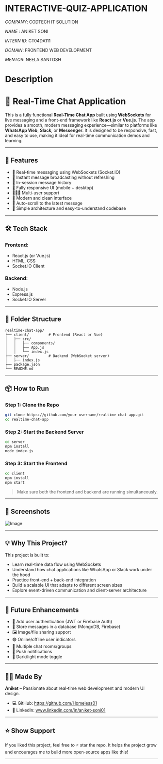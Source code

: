 # INTERACTIVE-QUIZ-APPLICATION

*COMPANY*: CODTECH IT SOLUTION

*NAME* : ANIKET SONI 

*INTERN ID*: CT04DA111

*DOMAIN*: FRONTEND WEB DEVELOPMENT

*MENTOR*: NEELA SANTOSH

# Description

# 💬 Real-Time Chat Application

This is a fully functional **Real-Time Chat App** built using **WebSockets** for live messaging and a front-end framework like **React.js** or **Vue.js**. The app provides a smooth, modern messaging experience—similar to platforms like **WhatsApp Web**, **Slack**, or **Messenger**. It is designed to be responsive, fast, and easy to use, making it ideal for real-time communication demos and learning.

---

## 🚀 Features

- 📡 Real-time messaging using WebSockets (Socket.IO)
- 💬 Instant message broadcasting without refreshing
- 🧠 In-session message history
- 📱 Fully responsive UI (mobile + desktop)
- 🧑‍🤝‍🧑 Multi-user support
- 🎨 Modern and clean interface
- 🔔 Auto-scroll to the latest message
- 🧩 Simple architecture and easy-to-understand codebase

---

## 🛠️ Tech Stack

### Frontend:
- React.js (or Vue.js)
- HTML, CSS
- Socket.IO Client

### Backend:
- Node.js
- Express.js
- Socket.IO Server

---

## 📁 Folder Structure

```
realtime-chat-app/
├── client/         # Frontend (React or Vue)
│   ├── src/
│   │   ├── components/
│   │   ├── App.js
│   │   └── index.js
├── server/         # Backend (WebSocket server)
│   ├── index.js
├── package.json
└── README.md
```

---

## 📦 How to Run

### Step 1: Clone the Repo

```bash
git clone https://github.com/your-username/realtime-chat-app.git
cd realtime-chat-app
```

### Step 2: Start the Backend Server

```bash
cd server
npm install
node index.js
```

### Step 3: Start the Frontend

```bash
cd client
npm install
npm start
```

> Make sure both the frontend and backend are running simultaneously.

---

## 📸 Screenshots

![Image](https://github.com/user-attachments/assets/e3faf7ba-35ca-462c-ba7c-02f8636e83a8)

---

## 💡 Why This Project?

This project is built to:

- Learn real-time data flow using WebSockets
- Understand how chat applications like WhatsApp or Slack work under the hood
- Practice front-end + back-end integration
- Build a scalable UI that adapts to different screen sizes
- Explore event-driven communication and client-server architecture

---

## 🧠 Future Enhancements

- 🔐 Add user authentication (JWT or Firebase Auth)
- 💾 Store messages in a database (MongoDB, Firebase)
- 🖼️ Image/file sharing support
- 🟢 Online/offline user indicators
- 🧵 Multiple chat rooms/groups
- 🔔 Push notifications
- 🌙 Dark/light mode toggle

---

## 🙋‍♂️ Made By

**Aniket** – Passionate about real-time web development and modern UI design.

- 💻 GitHub: https://github.com/Homeless01
- 🔗 LinkedIn: www.linkedin.com/in/aniket-soni01

---

## ⭐ Show Support

If you liked this project, feel free to ⭐ star the repo. It helps the project grow and encourages me to build more open-source apps like this!

---
